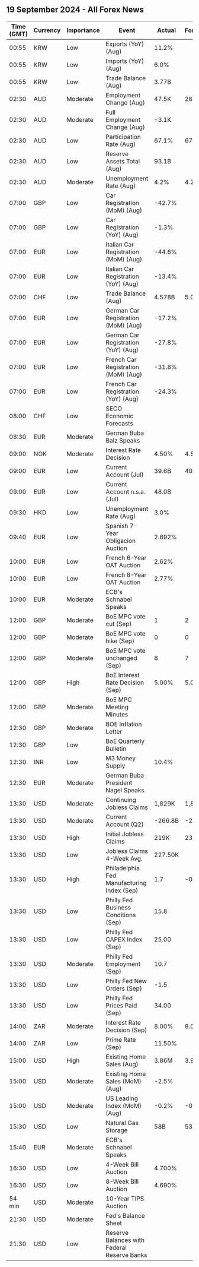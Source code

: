 ## 19 September 2024 - All Forex News

| Time (GMT) | Currency | Importance | Event | Actual | Forecast | Previous |
|------|----------|------------|-------|--------|----------|----------|
| 00:55 | KRW | Low | Exports (YoY) (Aug) | 11.2% |  | 11.4% |
| 00:55 | KRW | Low | Imports (YoY) (Aug) | 6.0% |  | 6.0% |
| 00:55 | KRW | Low | Trade Balance (Aug) | 3.77B |  | 3.83B |
| 02:30 | AUD | Moderate | Employment Change (Aug) | 47.5K | 26.4K | 48.9K |
| 02:30 | AUD | Moderate | Full Employment Change (Aug) | -3.1K |  | 64.7K |
| 02:30 | AUD | Low | Participation Rate (Aug) | 67.1% | 67.1% | 67.1% |
| 02:30 | AUD | Low | Reserve Assets Total (Aug) | 93.1B |  | 96.2B |
| 02:30 | AUD | Moderate | Unemployment Rate (Aug) | 4.2% | 4.2% | 4.2% |
| 07:00 | GBP | Low | Car Registration (MoM) (Aug) | -42.7% |  | -17.7% |
| 07:00 | GBP | Low | Car Registration (YoY) (Aug) | -1.3% |  | 2.5% |
| 07:00 | EUR | Low | Italian Car Registration (MoM) (Aug) | -44.6% |  | -21.9% |
| 07:00 | EUR | Low | Italian Car Registration (YoY) (Aug) | -13.4% |  | 4.7% |
| 07:00 | CHF | Low | Trade Balance (Aug) | 4.578B | 5.050B | 4.877B |
| 07:00 | EUR | Low | German Car Registration (MoM) (Aug) | -17.2% |  | -19.9% |
| 07:00 | EUR | Low | German Car Registration (YoY) (Aug) | -27.8% |  | -2.1% |
| 07:00 | EUR | Low | French Car Registration (MoM) (Aug) | -31.8% |  | -30.6% |
| 07:00 | EUR | Low | French Car Registration (YoY) (Aug) | -24.3% |  | -2.3% |
| 08:00 | CHF | Low | SECO Economic Forecasts |  |  |  |
| 08:30 | EUR | Moderate | German Buba Balz Speaks |  |  |  |
| 09:00 | NOK | Moderate | Interest Rate Decision | 4.50% | 4.50% | 4.50% |
| 09:00 | EUR | Low | Current Account (Jul) | 39.6B | 40.3B | 51.0B |
| 09:00 | EUR | Low | Current Account n.s.a. (Jul) | 48.0B |  | 52.4B |
| 09:30 | HKD | Low | Unemployment Rate (Aug) | 3.0% |  | 3.0% |
| 09:40 | EUR | Low | Spanish 7-Year Obligacion Auction | 2.692% |  | 3.132% |
| 10:00 | EUR | Low | French 6-Year OAT Auction | 2.62% |  | 2.65% |
| 10:00 | EUR | Low | French 8-Year OAT Auction | 2.77% |  | 2.96% |
| 10:00 | EUR | Moderate | ECB's Schnabel Speaks |  |  |  |
| 12:00 | GBP | Moderate | BoE MPC vote cut (Sep) | 1 | 2 | 5 |
| 12:00 | GBP | Moderate | BoE MPC vote hike (Sep) | 0 | 0 | 0 |
| 12:00 | GBP | Moderate | BoE MPC vote unchanged (Sep) | 8 | 7 | 4 |
| 12:00 | GBP | High | BoE Interest Rate Decision (Sep) | 5.00% | 5.00% | 5.00% |
| 12:00 | GBP | Moderate | BoE MPC Meeting Minutes |  |  |  |
| 12:30 | GBP | Moderate | BOE Inflation Letter |  |  |  |
| 12:30 | GBP | Low | BoE Quarterly Bulletin |  |  |  |
| 12:30 | INR | Low | M3 Money Supply | 10.4% |  | 10.2% |
| 12:30 | EUR | Moderate | German Buba President Nagel Speaks |  |  |  |
| 13:30 | USD | Moderate | Continuing Jobless Claims | 1,829K | 1,850K | 1,843K |
| 13:30 | USD | Moderate | Current Account (Q2) | -266.8B | -259.0B | -241.0B |
| 13:30 | USD | High | Initial Jobless Claims | 219K | 230K | 231K |
| 13:30 | USD | Low | Jobless Claims 4-Week Avg. | 227.50K |  | 231.00K |
| 13:30 | USD | High | Philadelphia Fed Manufacturing Index (Sep) | 1.7 | -0.8 | -7.0 |
| 13:30 | USD | Low | Philly Fed Business Conditions (Sep) | 15.8 |  | 15.4 |
| 13:30 | USD | Low | Philly Fed CAPEX Index (Sep) | 25.00 |  | 12.00 |
| 13:30 | USD | Moderate | Philly Fed Employment (Sep) | 10.7 |  | -5.7 |
| 13:30 | USD | Low | Philly Fed New Orders (Sep) | -1.5 |  | 14.6 |
| 13:30 | USD | Low | Philly Fed Prices Paid (Sep) | 34.00 |  | 24.00 |
| 14:00 | ZAR | Moderate | Interest Rate Decision (Sep) | 8.00% | 8.00% | 8.25% |
| 14:00 | ZAR | Low | Prime Rate (Sep) | 11.50% |  | 11.75% |
| 15:00 | USD | High | Existing Home Sales (Aug) | 3.86M | 3.92M | 3.96M |
| 15:00 | USD | Moderate | Existing Home Sales (MoM) (Aug) | -2.5% |  | 1.5% |
| 15:00 | USD | Moderate | US Leading Index (MoM) (Aug) | -0.2% | -0.3% | -0.6% |
| 15:30 | USD | Low | Natural Gas Storage | 58B | 53B | 40B |
| 15:40 | EUR | Moderate | ECB's Schnabel Speaks |  |  |  |
| 16:30 | USD | Low | 4-Week Bill Auction | 4.700% |  | 4.965% |
| 16:30 | USD | Low | 8-Week Bill Auction | 4.690% |  | 4.990% |
| 54 min | USD | Moderate | 10-Year TIPS Auction |  |  | 1.883% |
| 21:30 | USD | Moderate | Fed's Balance Sheet |  |  | 7,115B |
| 21:30 | USD | Low | Reserve Balances with Federal Reserve Banks |  |  | 3.360T |
